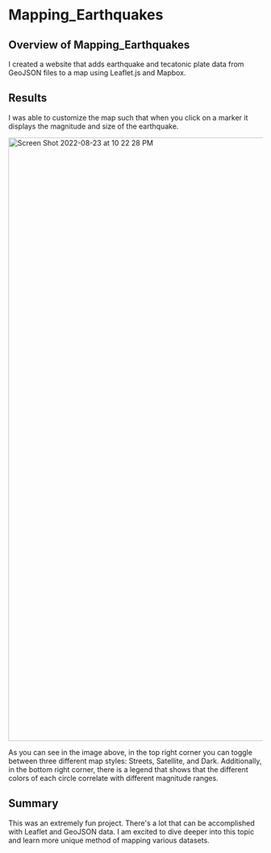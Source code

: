 # Mapping_Earthquakes

## Overview of Mapping_Earthquakes
I created a website that adds earthquake and tecatonic plate data from GeoJSON files to a map using Leaflet.js and Mapbox. 

## Results
I was able to customize the map such that when you click on a marker it displays the magnitude and size of the earthquake. 

<img width="1194" alt="Screen Shot 2022-08-23 at 10 22 28 PM" src="https://user-images.githubusercontent.com/106599446/186303715-304b1caf-0d7d-4ab3-855f-8f619dcc61f3.png">

As you can see in the image above, in the top right corner you can toggle between three different map styles: Streets, Satellite, and Dark. Additionally, in the bottom right corner, there is a legend that shows that the different colors of each circle correlate with different magnitude ranges.

## Summary
This was an extremely fun project. There's a lot that can be accomplished with Leaflet and GeoJSON data. I am excited to dive deeper into this topic and learn more unique method of mapping various datasets. 
